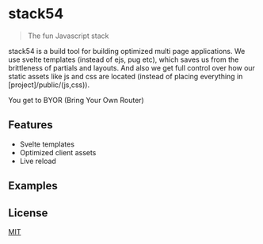 # stack54

> The fun Javascript stack

stack54 is a build tool for building optimized multi page applications. We use svelte templates (instead of ejs, pug etc), which saves us from the brittleness of partials and layouts. And also we get full control over how our static assets like js and css are located (instead of placing everything in [project]/public/(js,css)).

You get to BYOR (Bring Your Own Router)

## Features

- Svelte templates
- Optimized client assets
- Live reload

## Examples

## License

[MIT](https://github.com/joshamaju/stack54/blob/main/LICENSE)
